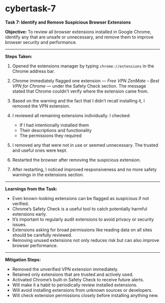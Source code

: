 # cybertask-7


**Task 7: Identify and Remove Suspicious Browser Extensions**

**Objective:**
To review all browser extensions installed in Google Chrome, identify any that are unsafe or unnecessary, and remove them to improve browser security and performance.

---

**Steps Taken:**

1. Opened the extensions manager by typing `chrome://extensions` in the Chrome address bar.

2. Chrome immediately flagged one extension — *Free VPN ZenMate – Best VPN for Chrome* — under the Safety Check section. The message stated that Chrome couldn't verify where the extension came from.

3. Based on the warning and the fact that I didn’t recall installing it, I removed the VPN extension.

4. I reviewed all remaining extensions individually. I checked:

   * If I had intentionally installed them
   * Their descriptions and functionality
   * The permissions they required

5. I removed any that were not in use or seemed unnecessary. The trusted and useful ones were kept.

6. Restarted the browser after removing the suspicious extension.

7. After restarting, I noticed improved responsiveness and no more safety warnings in the extensions section.

---

**Learnings from the Task:**

* Even known-looking extensions can be flagged as suspicious if not verified.
* Chrome’s Safety Check is a useful tool to catch potentially harmful extensions early.
* It’s important to regularly audit extensions to avoid privacy or security issues.
* Extensions asking for broad permissions like reading data on all sites should be carefully reviewed.
* Removing unused extensions not only reduces risk but can also improve browser performance.

---

**Mitigation Steps:**

* Removed the unverified VPN extension immediately.
* Retained only extensions that are trusted and actively used.
* Activated Chrome’s built-in Safety Check to receive future alerts.
* Will make it a habit to periodically review installed extensions.
* Will avoid installing extensions from unknown sources or developers.
* Will check extension permissions closely before installing anything new.



